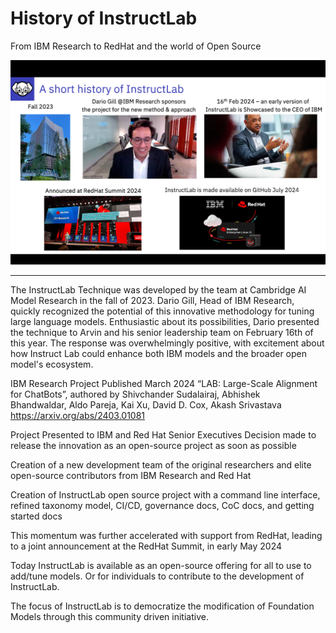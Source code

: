 # History of InstructLab

From IBM Research to RedHat and the world of Open Source

![Histroy of InstructLab](graphics/history.png)

---

The InstructLab Technique was developed by the team at Cambridge AI Model Research in the fall of 2023. Dario Gill, Head of IBM Research, quickly recognized the potential of this innovative methodology for tuning large language models. Enthusiastic about its possibilities, Dario presented the technique to Arvin and his senior leadership team on February 16th of this year. The response was overwhelmingly positive, with excitement about how Instruct Lab could enhance both IBM models and the broader open model's ecosystem.

IBM Research Project Published March 2024
“LAB: Large-Scale Alignment for ChatBots”, authored by Shivchander Sudalairaj, Abhishek Bhandwaldar, Aldo Pareja, Kai Xu, David D. Cox, Akash Srivastava 
https://arxiv.org/abs/2403.01081

Project Presented to IBM and Red Hat Senior Executives
Decision made to release the innovation as an open-source project as soon as possible

Creation of a new development team of the original researchers and elite open-source contributors from IBM Research and Red Hat

Creation of InstructLab open source project with a command line interface, refined taxonomy model, CI/CD, governance docs, CoC docs, and getting started docs

This momentum was further accelerated with support from RedHat, leading to a joint announcement at the RedHat Summit, in early May 2024


Today InstructLab is available as an open-source offering for all to use to add/tune models.  Or for individuals to contribute to the development of InstructLab.

The focus of InstructLab is to democratize the modification of Foundation Models through this community driven initiative. 




